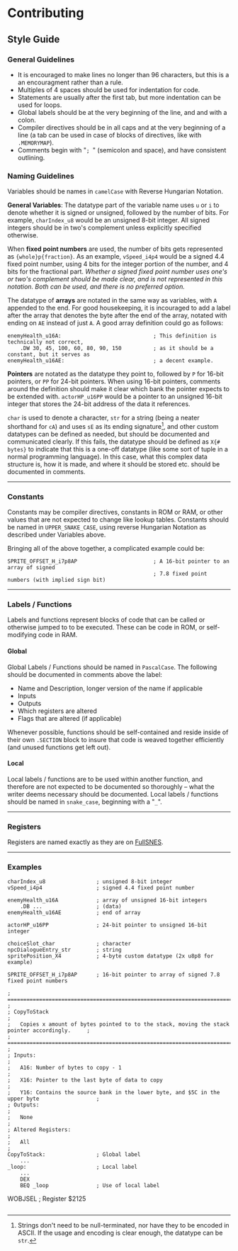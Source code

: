 # Contributing

## Style Guide

### General Guidelines

- It is encouraged to make lines no longer than 96 characters, but this is a an encouragment
rather than a rule.
- Multiples of 4 spaces should be used for indentation for code.
- Statements are usually after the first tab, but more indentation can be used for loops.
- Global labels should be at the very beginning of the line, and and with a colon.
- Compiler directives should be in all caps and at the very beginning of a line (a tab can be
used in case of blocks of directives, like with `.MEMORYMAP`).
- Comments begin with "`; `" (semicolon and space), and have consistent outlining.

### Naming Guidelines

Variables should be names in `camelCase` with Reverse Hungarian Notation.  

**General Variables**: The datatype part of the variable name uses `u` or `i` to denote whether
it is signed or unsigned, followed by the number of bits. For example, `charIndex_u8` would be 
an unsigned 8-bit integer. All signed integers should be in two's complement unless explicitly 
specified otherwise.  

When **fixed point numbers** are used, the number of bits gets represented as 
`{whole}p{fraction}`. As an example, `vSpeed_i4p4` would be a signed 4.4 fixed point number,
using 4 bits for the integer portion of the number, and 4 bits for the fractional part.
*Whether a signed fixed point number uses one's or two's complement should be made clear, and
is not represented in this notation. Both can be used, and there is no preferred option.*  

The datatype of **arrays** are notated in the same way as variables, with `A` appended to the
end. For good housekeeping, it is incouraged to add a label after the array that denotes the
byte after the end of the array, notated with ending on `AE` instead of just `A`. A good array
definition could go as follows:

```assembly
enemyHealth_u16A:                             ; This definition is technically not correct,
    .DW 30, 45, 100, 60, 80, 90, 150          ; as it should be a constant, but it serves as
enemyHealth_u16AE:                            ; a decent example.
```

**Pointers** are notated as the datatype they point to, followed by `P` for 16-bit pointers, or 
`PP` for 24-bit pointers. When using 16-bit pointers, comments around the definition should 
make it clear which bank the pointer expects to be extended with. `actorHP_u16PP` would be a
pointer to an unsigned 16-bit integer that stores the 24-bit address of the data it references.  

`char` is used to denote a character, `str` for a string (being a neater shorthand for `cA`)
and uses `sE` as its ending signature[^1], and other custom datatypes can be defined as needed,
but should be documented and communicated clearly. If this fails, the datatype should be
defined as `X{# bytes}` to indicate that this is a one-off datatype (like some sort of tuple in
a normal programming language). In this case, what this complex data structure is, how it is
made, and where it should be stored etc. should be documented in comments.

[^1]: Strings don't need to be null-terminated, nor have they to be encoded in ASCII. If the 
usage and encoding is clear enough, the datatype can be `str`.

---

### Constants

Constants may be compiler directives, constants in ROM or RAM, or other values that are not
expected to change like lookup tables. Constants should be named in `UPPER_SNAKE_CASE`, using
reverse Hungarian Notation as described under Variables above.

Bringing all of the above together, a complicated example could be:

```assembly
SPRITE_OFFSET_H_i7p8AP                        ; A 16-bit pointer to an array of signed 
                                              ; 7.8 fixed point numbers (with implied sign bit)
```

---

### Labels / Functions

Labels and functions represent blocks of code that can be called or otherwise jumped to to be
executed. These can be code in ROM, or self-modifying code in RAM.

#### Global

Global Labels / Functions should be named in `PascalCase`. The following should be documented
in comments above the label:

- Name and Description, longer version of the name if applicable
- Inputs
- Outputs
- Which registers are altered
- Flags that are altered (if applicable)

Whenever possible, functions should be self-contained and reside inside of their own `.SECTION`
block to insure that code is weaved together efficiently (and unused functions get left out).

#### Local

Local labels / functions are to be used within another function, and therefore are not expected
to be documented so thoroughly – what the writer deems necessary should be documented. Local
labels / functions should be named in `snake_case`, beginning with a "`_`".

---

### Registers

Registers are named exactly as they are on [FullSNES](https://problemkaputt.de/fullsnes.htm#snesiomap).

---

### Examples

```assembly
charIndex_u8                ; unsigned 8-bit integer
vSpeed_i4p4                 ; signed 4.4 fixed point number

enemyHealth_u16A            ; array of unsigned 16-bit integers
    .DB ...                 ; (data)
enemyHealth_u16AE           ; end of array

actorHP_u16PP               ; 24-bit pointer to unsigned 16-bit integer

choiceSlot_char             ; character
npcDialogueEntry_str        ; string
spritePosition_X4           ; 4-byte custom datatype (2x u8p8 for example)

SPRITE_OFFSET_H_i7p8AP      ; 16-bit pointer to array of signed 7.8 fixed point numbers

; ============================================================================================= ;
; CopyToStack                                                                                   ;
;   Copies x amount of bytes pointed to to the stack, moving the stack pointer accordingly.     ;
; ============================================================================================= ;
; Inputs:                                                                                       ;
;   A16: Number of bytes to copy - 1                                                            ;
;   X16: Pointer to the last byte of data to copy                                               ;
;   Y16: Contains the source bank in the lower byte, and $5C in the upper byte                  ;
; Outputs:                                                                                      ;
;   None                                                                                        ;
; Altered Registers:                                                                            ;
;   All                                                                                         ;
CopyToStack:                ; Global label
    ...
_loop:                      ; Local label
    ...
    DEX
    BEQ _loop               ; Use of local label
```

WOBJSEL                     ; Register $2125
```

